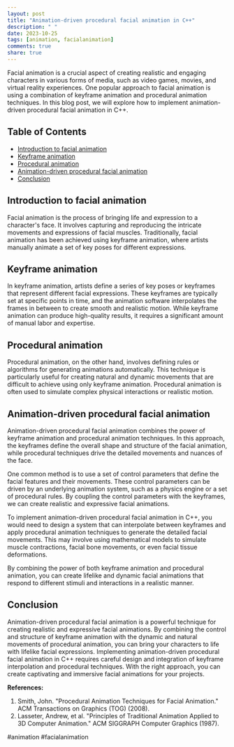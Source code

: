 ```yaml
---
layout: post
title: "Animation-driven procedural facial animation in C++"
description: " "
date: 2023-10-25
tags: [animation, facialanimation]
comments: true
share: true
---
```


Facial animation is a crucial aspect of creating realistic and engaging characters in various forms of media, such as video games, movies, and virtual reality experiences. One popular approach to facial animation is using a combination of keyframe animation and procedural animation techniques. In this blog post, we will explore how to implement animation-driven procedural facial animation in C++.

## Table of Contents
- [Introduction to facial animation](#introduction-to-facial-animation)
- [Keyframe animation](#keyframe-animation)
- [Procedural animation](#procedural-animation)
- [Animation-driven procedural facial animation](#animation-driven-procedural-facial-animation)
- [Conclusion](#conclusion)

## Introduction to facial animation
Facial animation is the process of bringing life and expression to a character's face. It involves capturing and reproducing the intricate movements and expressions of facial muscles. Traditionally, facial animation has been achieved using keyframe animation, where artists manually animate a set of key poses for different expressions.

## Keyframe animation
In keyframe animation, artists define a series of key poses or keyframes that represent different facial expressions. These keyframes are typically set at specific points in time, and the animation software interpolates the frames in between to create smooth and realistic motion. While keyframe animation can produce high-quality results, it requires a significant amount of manual labor and expertise.

## Procedural animation
Procedural animation, on the other hand, involves defining rules or algorithms for generating animations automatically. This technique is particularly useful for creating natural and dynamic movements that are difficult to achieve using only keyframe animation. Procedural animation is often used to simulate complex physical interactions or realistic motion.

## Animation-driven procedural facial animation
Animation-driven procedural facial animation combines the power of keyframe animation and procedural animation techniques. In this approach, the keyframes define the overall shape and structure of the facial animation, while procedural techniques drive the detailed movements and nuances of the face.

One common method is to use a set of control parameters that define the facial features and their movements. These control parameters can be driven by an underlying animation system, such as a physics engine or a set of procedural rules. By coupling the control parameters with the keyframes, we can create realistic and expressive facial animations.

To implement animation-driven procedural facial animation in C++, you would need to design a system that can interpolate between keyframes and apply procedural animation techniques to generate the detailed facial movements. This may involve using mathematical models to simulate muscle contractions, facial bone movements, or even facial tissue deformations.

By combining the power of both keyframe animation and procedural animation, you can create lifelike and dynamic facial animations that respond to different stimuli and interactions in a realistic manner.

## Conclusion
Animation-driven procedural facial animation is a powerful technique for creating realistic and expressive facial animations. By combining the control and structure of keyframe animation with the dynamic and natural movements of procedural animation, you can bring your characters to life with lifelike facial expressions. Implementing animation-driven procedural facial animation in C++ requires careful design and integration of keyframe interpolation and procedural techniques. With the right approach, you can create captivating and immersive facial animations for your projects.

**References:**

1. Smith, John. "Procedural Animation Techniques for Facial Animation." ACM Transactions on Graphics (TOG) (2008).
2. Lasseter, Andrew, et al. "Principles of Traditional Animation Applied to 3D Computer Animation." ACM SIGGRAPH Computer Graphics (1987).

#animation #facialanimation